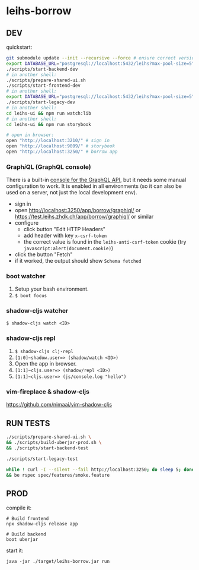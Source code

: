 # leihs-borrow

## DEV

quickstart:

```sh
git submodule update --init --recursive --force # ensure correct version of shared code (ui/react and clojurescript)
export DATABASE_URL="postgresql://localhost:5432/leihs?max-pool-size=5" && export LEIHS_DATABASE_URL="jdbc:${DATABASE_URL}"
./scripts/start-backend-dev
# in another shell:
./scripts/prepare-shared-ui.sh
./scripts/start-frontend-dev
# in another shell:
export DATABASE_URL="postgresql://localhost:5432/leihs?max-pool-size=5" && export LEIHS_DATABASE_URL="jdbc:${DATABASE_URL}"
./scripts/start-legacy-dev
# in another shell:
cd leihs-ui && npm run watch:lib
# in another shell:
cd leihs-ui && npm run storybook

# open in browser:
open "http://localhost:3210/" # sign in
open "http://localhost:9009/" # storybook
open "http://localhost:3250/" # borrow app
```

### Graph*i*QL (GraphQL console)

There is a built-in [console for the GraphQL API](https://github.com/graphql/graphiql/blob/main/packages/graphiql/README.md), but it needs some manual configuration to work.
It is enabled in all environments (so it can also be used on a server, not just the local development env).

- sign in
- open <http://localhost:3250/app/borrow/graphiql/> or <https://test.leihs.zhdk.ch/app/borrow/graphiql/> or similar
- configure
  - click button "Edit HTTP Headers"
  - add header with key `x-csrf-token`
  - the correct value is found in the `leihs-anti-csrf-token` cookie (try `javascript:alert(document.cookie)`)
- click the button "Fetch"
- if it worked, the output should show `Schema fetched`

### boot watcher

1. Setup your bash environment.
2. `$ boot focus`

### shadow-cljs watcher

`$ shadow-cljs watch <ID>`

### shadow-cljs repl

1. `$ shadow-cljs clj-repl`
2. `[1:0]~shadow.user=> (shadow/watch <ID>)`
3. Open the app in browser.
4. `[1:1]~cljs.user=> (shadow/repl <ID>)`
5. `[1:1]~cljs.user=> (js/console.log "hello")`

### vim-fireplace & shadow-cljs

https://github.com/nimaai/vim-shadow-cljs

## RUN TESTS

```bash
./scripts/prepare-shared-ui.sh \
&& ./scripts/build-uberjar-prod.sh \
&& ./scripts/start-backend-test
```

```bash
./scripts/start-legacy-test
```

```bash
while ! curl -I --silent --fail http://localhost:3250; do sleep 5; done \
&& be rspec spec/features/smoke.feature
```

## PROD

compile it:

```shell
# Build frontend
npx shadow-cljs release app

# Build backend
boot uberjar
```

start it:

```shell
java -jar ./target/leihs-borrow.jar run
```
